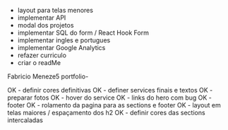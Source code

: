 - layout para telas menores
- implementar API
- modal dos projetos
- implementar SQL do form / React Hook Form
- implementar ingles e portugues
- implementar Google Analytics
- refazer curriculo
- criar o readMe

Fabricio Meneze5 portfolio-

OK - definir cores definitivas
OK - definer services finais e textos
OK - preparar fotos
OK - hover do service
OK - links do hero com bug
OK - footer
OK - rolamento da pagina para as sections e footer
OK - layout em telas maiores / espaçamento dos h2
OK - definir cores das sections intercaladas
